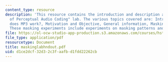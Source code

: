 ```yaml
---
content_type: resource
description: 'This resource contains the introduction and description about the "Fundamentals
  of Perceptual Audio Coding" lab. The various topics covered are: Introduction, How
  does MP3 work?, Motivation and Objective, General information, Masking Experiments.
  These masking experiments include experiments on masking patterns and masking thresholds.'
file: https://ol-ocw-studio-app-production.s3.amazonaws.com/courses/hst-723j-neural-coding-and-perception-of-sound-spring-2005/d1ce2dcf32d32c3faafbd1fdd22262cb_maskinglabhndout.pdf
file_type: application/pdf
resourcetype: Document
title: maskinglabhndout.pdf
uid: d1ce2dcf-32d3-2c3f-aafb-d1fdd22262cb
---
```


